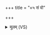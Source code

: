 +++
title = "०५ सं वो"

+++
<details><summary>मूलम् (VS)</summary>

सं वो॒ मनां॑सि॒ सं व्र॒ता समाकू॑तीर्नमामसि।  
अ॒मी ये विव्र॑ता॒ स्थन॒ तान्वः॒ सं न॑मयामसि ॥
</details>